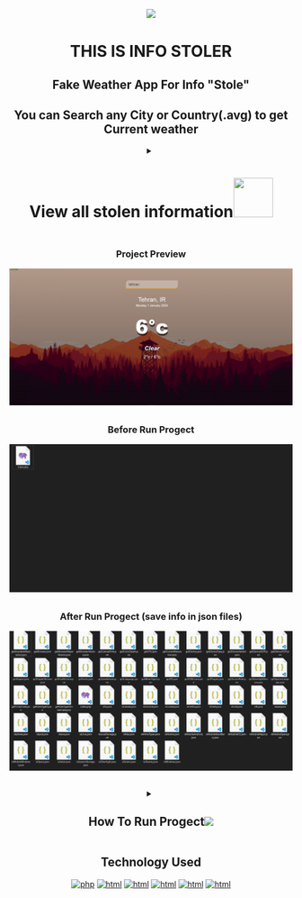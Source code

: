 <div align="center">
  
<p><a href="https://github.com/ali-script"><img src="https://user-images.githubusercontent.com/74038190/225813708-98b745f2-7d22-48cf-9150-083f1b00d6c9.gif"></a></p>

# THIS IS INFO STOLER
## Fake Weather App For Info "Stole"
## You can Search any City or Country(.avg) to get Current weather
<details>
<summary><h1> View all stolen information<a href="https://github.com/ali-script"><img src="https://user-images.githubusercontent.com/74038190/229223156-0cbdaba9-3128-4d8e-8719-b6b4cf741b67.gif"  style="width:70px;height:70px;"></a></h1></summary>
  
<div align="left">

  
``` js

getBrowserData
getFingerprint
getCustomFingerprint

getUserAgent
getUserAgentLowerCase

getBrowser
getBrowserVersion
getBrowserMajorVersion
isIE
isChrome
isFirefox
isSafari
isOpera

getEngine
getEngineVersion

getOS
getOSVersion
isWindows
isMac
isLinux
isUbuntu
isSolaris

getDevice
getDeviceType
getDeviceVendor

getCPU

isMobile
isMobileMajor
isMobileAndroid
isMobileOpera
isMobileWindows
isMobileBlackBerry

isMobileIOS
isIphone
isIpad
isIpod

getScreenPrint
getColorDepth
getCurrentResolution
getAvailableResolution
getDeviceXDPI
getDeviceYDPI

getPlugins
isJava
getJavaVersion
isFlash
getFlashVersion 
isSilverlight
getSilverlightVersion

getMimeTypes
isMimeTypes

isFont
getFonts

isLocalStorage
isSessionStorage
isCookie

getTimeZone

getLanguage
getSystemLanguage

isCanvas
getCanvasPrint

```

</details>

<div align="center">
  
##
<h3> Project Preview </h3>
<img src="content/images/app.png" width="800px" />

##

<h3> Before Run Progect</h3>
<img src="content/images/before.png" width="800px" />

##
<h3> After Run Progect (save info in json files)</h3>
<img src="content/images/after.png" width="800px" />

##
<details>
<summary><h2>How To Run Progect<img src="https://user-images.githubusercontent.com/74038190/212284087-bbe7e430-757e-4901-90bf-4cd2ce3e1852.gif" width="40px" /></h2></summary>
  
<div align="left">

``` js
1. install php
2. set php path
3. write "php -S localhost:8000" in cmd in progect route
4. run http://localhost:8000/info/index.php
5. run index.html
6. you have all info in /info folder
```

</details>

## Technology Used

[![php](https://img.shields.io/badge/PHP-777BB4?style=for-the-badge&logo=php&logoColor=white)](https://www.php.net/docs.php)
[![html](https://img.shields.io/badge/HTML5-E34F26?style=for-the-badge&logo=html5&logoColor=white)](https://developer.mozilla.org/en-US/docs/Web/HTML)
[![html](https://img.shields.io/badge/CSS3-1572B6?style=for-the-badge&logo=css3&logoColor=white)](https://developer.mozilla.org/en-US/docs/Web/CSS)
[![html](https://img.shields.io/badge/JavaScript-323330?style=for-the-badge&logo=javascript&logoColor=F7DF1E)](https://developer.mozilla.org/en-US/docs/Web/JavaScript)
[![html](https://img.shields.io/badge/json-5E5C5C?style=for-the-badge&logo=json&logoColor=white)](https://www.w3schools.com/js/js_json_intro.asp)
[![html](https://img.shields.io/badge/GitHub-100000?style=for-the-badge&logo=github&logoColor=white)](https://github.com/Ali-Script)
